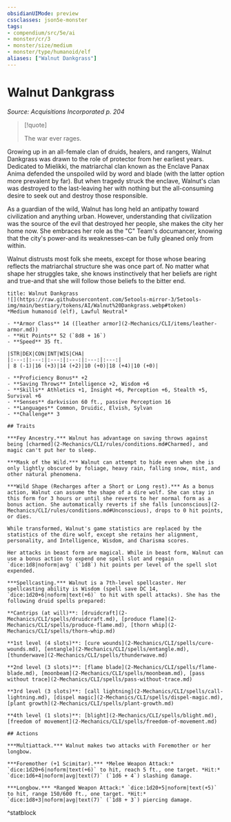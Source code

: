 ```yaml
---
obsidianUIMode: preview
cssclasses: json5e-monster
tags:
- compendium/src/5e/ai
- monster/cr/3
- monster/size/medium
- monster/type/humanoid/elf
aliases: ["Walnut Dankgrass"]
---
```

# Walnut Dankgrass
*Source: Acquisitions Incorporated p. 204*  

> [!quote]  
> 
> The war ever rages.

Growing up in an all-female clan of druids, healers, and rangers, Walnut Dankgrass was drawn to the role of protector from her earliest years. Dedicated to Mielikki, the matriarchal clan known as the Enclave Panax Anima defended the unspoiled wild by word and blade (with the latter option more prevalent by far). But when tragedy struck the enclave, Walnut's clan was destroyed to the last-leaving her with nothing but the all-consuming desire to seek out and destroy those responsible.

As a guardian of the wild, Walnut has long held an antipathy toward civilization and anything urban. However, understanding that civilization was the source of the evil that destroyed her people, she makes the city her home now. She embraces her role as the "C" Team's documancer, knowing that the city's power-and its weaknesses-can be fully gleaned only from within.

Walnut distrusts most folk she meets, except for those whose bearing reflects the matriarchal structure she was once part of. No matter what shape her struggles take, she knows instinctively that her beliefs are right and true-and that she will follow those beliefs to the bitter end.

```ad-statblock
title: Walnut Dankgrass
![](https://raw.githubusercontent.com/5etools-mirror-3/5etools-img/main/bestiary/tokens/AI/Walnut%20Dankgrass.webp#token)
*Medium humanoid (elf), Lawful Neutral*

- **Armor Class** 14 ([leather armor](2-Mechanics/CLI/items/leather-armor.md))
- **Hit Points** 52 (`8d8 + 16`)
- **Speed** 35 ft.

|STR|DEX|CON|INT|WIS|CHA|
|:---:|:---:|:---:|:---:|:---:|:---:|
| 8 (-1)|16 (+3)|14 (+2)|10 (+0)|18 (+4)|10 (+0)|

- **Proficiency Bonus** +2
- **Saving Throws** Intelligence +2, Wisdom +6
- **Skills** Athletics +1, Insight +6, Perception +6, Stealth +5, Survival +6
- **Senses** darkvision 60 ft., passive Perception 16
- **Languages** Common, Druidic, Elvish, Sylvan
- **Challenge** 3

## Traits

***Fey Ancestry.*** Walnut has advantage on saving throws against being [charmed](2-Mechanics/CLI/rules/conditions.md#Charmed), and magic can't put her to sleep.

***Mask of the Wild.*** Walnut can attempt to hide even when she is only lightly obscured by foliage, heavy rain, falling snow, mist, and other natural phenomena.

***Wild Shape (Recharges after a Short or Long rest).*** As a bonus action, Walnut can assume the shape of a dire wolf. She can stay in this form for 3 hours or until she reverts to her normal form as a bonus action. She automatically reverts if she falls [unconscious](2-Mechanics/CLI/rules/conditions.md#Unconscious), drops to 0 hit points, or dies.

While transformed, Walnut's game statistics are replaced by the statistics of the dire wolf, except she retains her alignment, personality, and Intelligence, Wisdom, and Charisma scores.

Her attacks in beast form are magical. While in beast form, Walnut can use a bonus action to expend one spell slot and regain `dice:1d8|noform|avg` (`1d8`) hit points per level of the spell slot expended.

***Spellcasting.*** Walnut is a 7th-level spellcaster. Her spellcasting ability is Wisdom (spell save DC 14, `dice:1d20+6|noform|text(+6)` to hit with spell attacks). She has the following druid spells prepared:

**Cantrips (at will)**: [druidcraft](2-Mechanics/CLI/spells/druidcraft.md), [produce flame](2-Mechanics/CLI/spells/produce-flame.md), [thorn whip](2-Mechanics/CLI/spells/thorn-whip.md)

**1st level (4 slots)**: [cure wounds](2-Mechanics/CLI/spells/cure-wounds.md), [entangle](2-Mechanics/CLI/spells/entangle.md), [thunderwave](2-Mechanics/CLI/spells/thunderwave.md)

**2nd level (3 slots)**: [flame blade](2-Mechanics/CLI/spells/flame-blade.md), [moonbeam](2-Mechanics/CLI/spells/moonbeam.md), [pass without trace](2-Mechanics/CLI/spells/pass-without-trace.md)

**3rd level (3 slots)**: [call lightning](2-Mechanics/CLI/spells/call-lightning.md), [dispel magic](2-Mechanics/CLI/spells/dispel-magic.md), [plant growth](2-Mechanics/CLI/spells/plant-growth.md)

**4th level (1 slots)**: [blight](2-Mechanics/CLI/spells/blight.md), [freedom of movement](2-Mechanics/CLI/spells/freedom-of-movement.md)

## Actions

***Multiattack.*** Walnut makes two attacks with Foremother or her longbow.

***Foremother (+1 Scimitar).*** *Melee Weapon Attack:* `dice:1d20+6|noform|text(+6)` to hit, reach 5 ft., one target. *Hit:* `dice:1d6+4|noform|avg|text(7)` (`1d6 + 4`) slashing damage.

***Longbow.*** *Ranged Weapon Attack:* `dice:1d20+5|noform|text(+5)` to hit, range 150/600 ft., one target. *Hit:* `dice:1d8+3|noform|avg|text(7)` (`1d8 + 3`) piercing damage.
```
^statblock